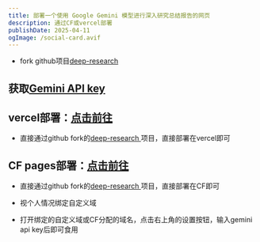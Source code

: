 ```yaml
---
title: 部署一个使用 Google Gemini 模型进行深入研究总结报告的网页
description: 通过CF或vercel部署
publishDate: 2025-04-11
ogImage: /social-card.avif
---
```

- fork github项目[deep-research
](https://github.com/linshiluci/deep-research)

## 获取[Gemini API key](https://aistudio.google.com/app/apikey)

## vercel部署：[点击前往](https://vercel.com/new/clone?repository-url=https%3A%2F%2Fgithub.com%2Fu14app%2Fdeep-research&project-name=deep-research&repository-name=deep-research)
- 直接通过github fork的[deep-research
](https://github.com/linshiluci/deep-research)项目，直接部署在vercel即可
## CF pages部署：[点击前往](https://dash.cloudflare.com/)

- 直接通过github fork的[deep-research
](https://github.com/linshiluci/deep-research)项目，直接部署在CF即可

- 视个人情况绑定自定义域

- 打开绑定的自定义域或CF分配的域名，点击右上角的设置按钮，输入gemini api key后即可食用
